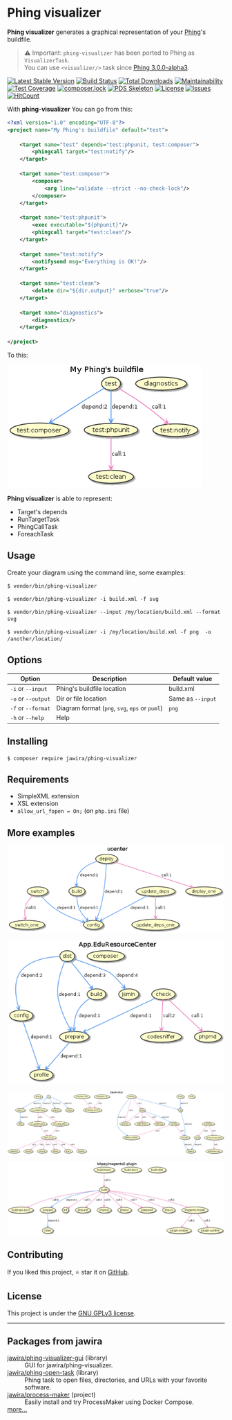 Phing visualizer
================

**Phing visualizer** generates a graphical representation of your 
[Phing](https://www.phing.info/)'s buildfile.

>⚠️ Important: `phing-visualizer` has been ported to Phing as `VisualizerTask`.  
>You can use `<visualizer/>` task since [Phing 3.0.0-alpha3][].

[![Latest Stable Version](https://poser.pugx.org/jawira/phing-visualizer/v/stable)](https://packagist.org/packages/jawira/phing-visualizer)
[![Build Status](https://www.travis-ci.org/jawira/phing-visualizer.svg?branch=develop)](https://www.travis-ci.org/jawira/phing-visualizer)
[![Total Downloads](https://poser.pugx.org/jawira/phing-visualizer/downloads)](https://packagist.org/packages/jawira/phing-visualizer)
[![Maintainability](https://api.codeclimate.com/v1/badges/fc981c0f860275c450be/maintainability)](https://codeclimate.com/github/jawira/phing-visualizer/maintainability)
[![Test Coverage](https://api.codeclimate.com/v1/badges/fc981c0f860275c450be/test_coverage)](https://codeclimate.com/github/jawira/phing-visualizer/test_coverage)
[![composer.lock](https://poser.pugx.org/jawira/phing-visualizer/composerlock)](https://packagist.org/packages/jawira/phing-visualizer)
[![PDS Skeleton](https://img.shields.io/badge/pds-skeleton-blue.svg)](https://github.com/php-pds/skeleton)
[![License](https://poser.pugx.org/jawira/phing-visualizer/license)](https://packagist.org/packages/jawira/phing-visualizer)
[![Issues](https://img.shields.io/github/issues/jawira/phing-visualizer.svg?label=HuBoard&color=694DC2)](https://huboard.com/jawira/phing-visualizer)
[![HitCount](http://hits.dwyl.io/jawira/phing-visualizer.svg)](http://hits.dwyl.io/jawira/phing-visualizer)

With **phing-visualizer** You can go from this:

```xml
<?xml version="1.0" encoding="UTF-8"?>
<project name="My Phing's buildfile" default="test">

    <target name="test" depends="test:phpunit, test:composer">
        <phingcall target="test:notify"/>
    </target>

    <target name="test:composer">
        <composer>
            <arg line="validate --strict --no-check-lock"/>
        </composer>
    </target>

    <target name="test:phpunit">
        <exec executable="${phpunit}"/>
        <phingcall target="test:clean"/>
    </target>

    <target name="test:notify">
        <notifysend msg="Everything is OK!"/>
    </target>

    <target name="test:clean">
        <delete dir="${dir.output}" verbose="true"/>
    </target>

    <target name="diagnostics">
        <diagnostics/>
    </target>

</project>
```

To this:

![Phing visualizer demo](resources/readme/demo.png)

**Phing visualizer** is able to represent:

- Target's depends
- RunTargetTask
- PhingCallTask
- ForeachTask

Usage
-----

Create your diagram using the command line, some examples:

```console
$ vendor/bin/phing-visualizer
```

```console
$ vendor/bin/phing-visualizer -i build.xml -f svg
```

```console
$ vendor/bin/phing-visualizer --input /my/location/build.xml --format svg
```

```console
$ vendor/bin/phing-visualizer -i /my/location/build.xml -f png  -o /another/location/ 
```

Options
-------

| Option                | Description                                   | Default value     |
| --------------------- | --------------------------------------------- | ----------------- | 
| `-i` or `--input`     | Phing's buildfile location                    | build.xml         |
| `-o` or `--output`    | Dir or file location                          | Same as `--input` |
| `-f` or `--format`    | Diagram format (`png`, `svg`, `eps` or `puml`)| `png`             |
| `-h` or `--help`      | Help                                          |                   |

Installing
----------

```console
$ composer require jawira/phing-visualizer
```

Requirements
------------

- SimpleXML extension
- XSL extension
- `allow_url_fopen = On;` (on `php.ini` file)

More examples
-------------

[![ucenter](resources/readme/ucenter.png)](https://gist.github.com/leric/1216551)

[![App.EduResourceCenter](resources/readme/edu-resource-center.png)](https://gist.github.com/melin/fa4818acc9fd55666b77)

[![Enom Pro!](resources/readme/enom-pro.png)](https://gist.github.com/bobbravo2/0fb3eef82c9c5be60415df61c01e8fd4)

[![Bitpay Magento2 plugin](resources/readme/bitpay-magento.png)](https://github.com/bitpay/magento2-plugin/blob/master/build.xml)

Contributing
------------

If you liked this project, ⭐ star it on [GitHub].

License
-------

This project is under the [GNU GPLv3 license](./LICENSE).

***

Packages from jawira
--------------------

<dl>

<dt><a href="https://packagist.org/packages/jawira/phing-visualizer-gui">jawira/phing-visualizer-gui</a> (library)</dt>
<dd>GUI for jawira/phing-visualizer.</dd>

<dt><a href="https://packagist.org/packages/jawira/phing-open-task">jawira/phing-open-task</a> (library)</dt>
<dd>Phing task to open files, directories, and URLs with your favorite software.</dd>

<dt><a href="https://packagist.org/packages/jawira/process-maker">jawira/process-maker</a> (project)</dt>
<dd>Easily install and try ProcessMaker using Docker Compose.</dd>

<dt><a href="https://packagist.org/packages/jawira/">more...</a></dt>

</dl>


[GitHub]: https://github.com/jawira/phing-visualizer
[Phing 3.0.0-alpha3]: https://github.com/phingofficial/phing/releases/tag/3.0.0-alpha3
